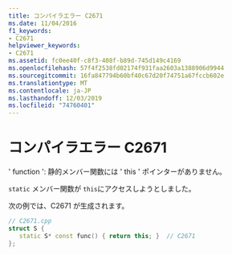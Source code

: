 ```yaml
---
title: コンパイラエラー C2671
ms.date: 11/04/2016
f1_keywords:
- C2671
helpviewer_keywords:
- C2671
ms.assetid: fc0ee40f-c8f3-408f-b89d-745d149c4169
ms.openlocfilehash: 57f4f2538fd02174f931faa2603a1388906d9944
ms.sourcegitcommit: 16fa847794b60bf40c67d20f74751a67fccb602e
ms.translationtype: MT
ms.contentlocale: ja-JP
ms.lasthandoff: 12/03/2019
ms.locfileid: "74760401"
---
```

# <a name="compiler-error-c2671"></a>コンパイラエラー C2671

' function ': 静的メンバー関数には ' this ' ポインターがありません。

`static` メンバー関数が `this`にアクセスしようとしました。

次の例では、C2671 が生成されます。

```cpp
// C2671.cpp
struct S {
   static S* const func() { return this; }  // C2671
};
```
